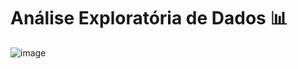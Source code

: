 # Análise Exploratória de Dados 📊

![image](https://user-images.githubusercontent.com/106320313/215592206-dacb4f6a-4a18-485e-8ea3-69ce8ef1cc71.png)

